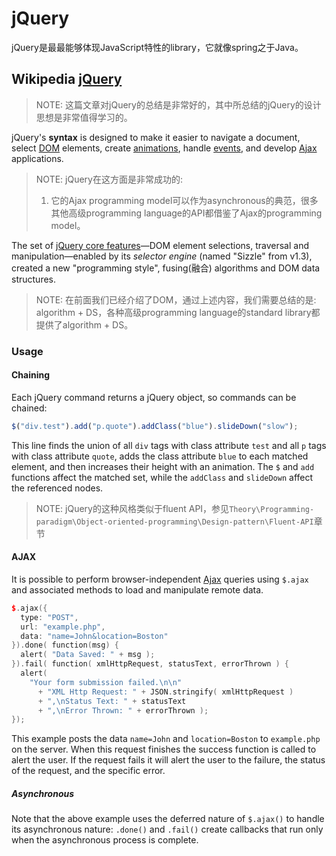 # jQuery

jQuery是最最能够体现JavaScript特性的library，它就像spring之于Java。





## Wikipedia [jQuery](https://infogalactic.com/info/JQuery)

> NOTE: 这篇文章对jQuery的总结是非常好的，其中所总结的jQuery的设计思想是非常值得学习的。

jQuery's **syntax** is designed to make it easier to navigate a document, select [DOM](https://infogalactic.com/info/Document_Object_Model) elements, create [animations](https://infogalactic.com/info/Animation), handle [events](https://infogalactic.com/info/Event_(computing)), and develop [Ajax](https://infogalactic.com/info/Ajax_(programming)) applications. 

> NOTE: jQuery在这方面是非常成功的:
>
> 1) 它的Ajax programming model可以作为asynchronous的典范，很多其他高级programming language的API都借鉴了Ajax的programming model。



The set of [jQuery core features](https://infogalactic.com/info/JQuery#Features)—DOM element selections, traversal and manipulation—enabled by its *selector engine* (named "Sizzle" from v1.3), created a new "programming style", fusing(融合) algorithms and DOM data structures. 

> NOTE: 在前面我们已经介绍了DOM，通过上述内容，我们需要总结的是: algorithm + DS，各种高级programming language的standard library都提供了algorithm + DS。

### Usage

#### Chaining

Each jQuery command returns a jQuery object, so commands can be chained:

```javascript
$("div.test").add("p.quote").addClass("blue").slideDown("slow");
```

This line finds the union of all `div` tags with class attribute `test` and all `p` tags with class attribute `quote`, adds the class attribute `blue` to each matched element, and then increases their height with an animation. The `$` and `add` functions affect the matched set, while the `addClass` and `slideDown` affect the referenced nodes.

> NOTE: jQuery的这种风格类似于fluent API，参见`Theory\Programming-paradigm\Object-oriented-programming\Design-pattern\Fluent-API`章节

#### AJAX

It is possible to perform browser-independent [Ajax](https://infogalactic.com/info/Ajax_(programming)) queries using `$.ajax` and associated methods to load and manipulate remote data.

```C++
$.ajax({
  type: "POST",
  url: "example.php",
  data: "name=John&location=Boston"
}).done( function(msg) {
  alert( "Data Saved: " + msg );
}).fail( function( xmlHttpRequest, statusText, errorThrown ) {
  alert(
    "Your form submission failed.\n\n"
      + "XML Http Request: " + JSON.stringify( xmlHttpRequest )
      + ",\nStatus Text: " + statusText
      + ",\nError Thrown: " + errorThrown );
});
```

This example posts the data `name=John` and `location=Boston` to `example.php` on the server. When this request finishes the success function is called to alert the user. If the request fails it will alert the user to the failure, the status of the request, and the specific error.

##### Asynchronous

Note that the above example uses the deferred nature of `$.ajax()` to handle its asynchronous nature: `.done()` and `.fail()` create callbacks that run only when the asynchronous process is complete.